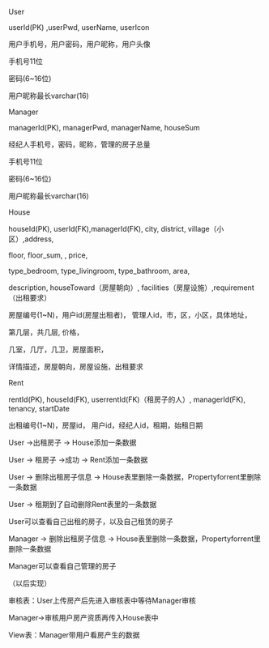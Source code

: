 User

userId(PK) ,userPwd, userName, userIcon

用户手机号，用户密码，用户昵称，用户头像



手机号11位

密码(6~16位)

用户昵称最长varchar(16)



Manager

managerId(PK), managerPwd, managerName, houseSum

经纪人手机号，密码，昵称，管理的房子总量



手机号11位

密码(6~16位)

用户昵称最长varchar(16)

House

houseId(PK), userId(FK),managerId(FK), city, district, village（小区）,address,  

floor, floor_sum, , price, 

type_bedroom, type_livingroom, type_bathroom, area, 

description, houseToward（房屋朝向）, facilities（房屋设施）,requirement（出租要求）



房屋编号(1~N)，用户id(房屋出租者)， 管理人id，市，区，小区，具体地址，

第几层，共几层, 价格，

几室，几厅，几卫，房屋面积，

详情描述，房屋朝向，房屋设施，出租要求




Rent

rentId(PK), houseId(FK), userrentId(FK)（租房子的人）, managerId(FK),  tenancy, startDate

出租编号(1~N)，房屋id， 用户id，经纪人id，租期，始租日期





User ->出租房子 -> House添加一条数据

User -> 租房子   ->成功 -> Rent添加一条数据

User -> 删除出租房子信息 -> House表里删除一条数据，Propertyforrent里删除一条数据

User -> 租期到了自动删除Rent表里的一条数据

User可以查看自己出租的房子，以及自己租赁的房子



Manager -> 删除出租房子信息 -> House表里删除一条数据，Propertyforrent里删除一条数据

Manager可以查看自己管理的房子





（以后实现）

审核表：User上传房产后先进入审核表中等待Manager审核

Manager->审核用户房产资质再传入House表中



View表：Manager带用户看房产生的数据

